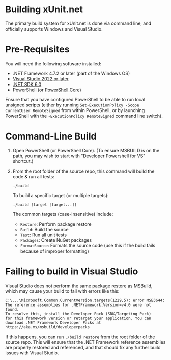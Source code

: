 # Building xUnit.net

The primary build system for xUnit.net is done via command line, and officially supports Windows and Visual Studio.

# Pre-Requisites

You will need the following software installed:

* .NET Framework 4.7.2 or later (part of the Windows OS)
* [Visual Studio 2022 or later](https://visualstudio.microsoft.com/vs/)
* [.NET SDK 6.0](https://dotnet.microsoft.com/download/dotnet/6.0)
* PowerShell (or [PowerShell Core](https://docs.microsoft.com/en-us/powershell/scripting/install/installing-powershell-core-on-windows?view=powershell-6))

Ensure that you have configured PowerShell to be able to run local unsigned scripts (either by running
`Set-ExecutionPolicy -Scope CurrentUser RemoteSigned` from within PowerShell, or by launching PowerShell with the
`-ExecutionPolicy RemoteSigned` command line switch).

# Command-Line Build

1. Open PowerShell (or PowerShell Core). (To ensure MSBUILD is on the path, you may wish to start with "Developer Powershell for VS" shortcut.)

1. From the root folder of the source repo, this command will build the code & run all tests:

    `./build`

    To build a specific target (or multiple targets):

    `./build [target [target...]]`

    The common targets (case-insensitive) include:

    * `Restore`: Perform package restore
    * `Build`: Build the source
    * `Test`: Run all unit tests
    * `Packages`: Create NuGet packages
    * `FormatSource`: Formats the source code (use this if the build fails because of improper formatting)

# Failing to build in Visual Studio

Visual Studio does not perform the same package restore as MSBuild, which may cause your build to fail with errors like this:

```
C:\...\Microsoft.Common.CurrentVersion.targets(1229,5): error MSB3644:
The reference assemblies for .NETFramework,Version=v4.0 were not found.
To resolve this, install the Developer Pack (SDK/Targeting Pack)
for this framework version or retarget your application. You can
download .NET Framework Developer Packs at
https://aka.ms/msbuild/developerpacks
```

If this happens, you can run `./build restore` from the root folder of the source repo. This will ensure that the .NET Framework reference assemblies are properly restored and referenced, and that should fix any further build issues with Visual Studio.
